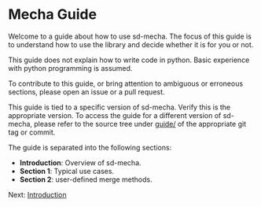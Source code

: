 # Mecha Guide

Welcome to a guide about how to use sd-mecha.
The focus of this guide is to understand how to use the library and decide whether it is for you or not.

This guide does not explain how to write code in python. Basic experience with python programming is assumed.

To contribute to this guide, or bring attention to ambiguous or erroneous sections, please open an issue or a pull request.

This guide is tied to a specific version of sd-mecha.
Verify this is the appropriate version.
To access the guide for a different version of sd-mecha, please refer to the source tree under [guide/](README.md) of the appropriate git tag or commit.

The guide is separated into the following sections:

- **Introduction**: Overview of sd-mecha.
- **Section 1**: Typical use cases.
- **Section 2**: user-defined merge methods.

Next: [Introduction](0-introduction.md)
